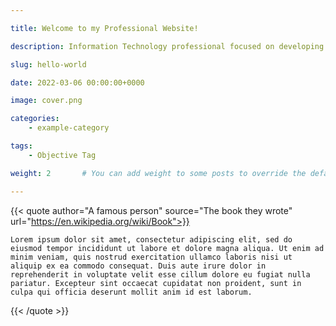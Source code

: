 ```yaml
---

title: Welcome to my Professional Website!

description: Information Technology professional focused on developing innovative and efficient solutions, seeking to contribute to the growth of the organization through the application of knowledge in software development, project management, technical support, and optimization of technological processes. Committed to excellence, organization, teamwork, and delivering high-impact results.

slug: hello-world

date: 2022-03-06 00:00:00+0000

image: cover.png

categories:
    - example-category

tags:
    - Objective Tag

weight: 2       # You can add weight to some posts to override the default sorting (date descending)

---
```


{{< quote author="A famous person" source="The book they wrote" url="https://en.wikipedia.org/wiki/Book">}}

    Lorem ipsum dolor sit amet, consectetur adipiscing elit, sed do eiusmod tempor incididunt ut labore et dolore magna aliqua. Ut enim ad minim veniam, quis nostrud exercitation ullamco laboris nisi ut aliquip ex ea commodo consequat. Duis aute irure dolor in reprehenderit in voluptate velit esse cillum dolore eu fugiat nulla pariatur. Excepteur sint occaecat cupidatat non proident, sunt in culpa qui officia deserunt mollit anim id est laborum.   

{{< /quote >}}

<!-- Welcome to Hugo theme Stack. This is your first post. Edit or delete it, then start writing! -->

<!-- For more information about this theme, check the documentation: https://stack.jimmycai.com/

Want a site like this? Check out [hugo-theme-stack-stater](https://github.com/CaiJimmy/hugo-theme-stack-starter)

Photo by [Pawel Czerwinski](https://unsplash.com/@pawel_czerwinski) on [Unsplash](https://unsplash.com/) -->